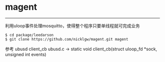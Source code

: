 # magent



---

利用uloop事件处理mosquitto，使得整个程序只要单线程就可完成业务

```shell
$ cd package/leedarson
$ git clone https://github.com/nicklgw/magent.git magent
```

参考 ubusd client_cb
ubusd.c 
	-> static void client_cb(struct uloop_fd *sock, unsigned int events)

